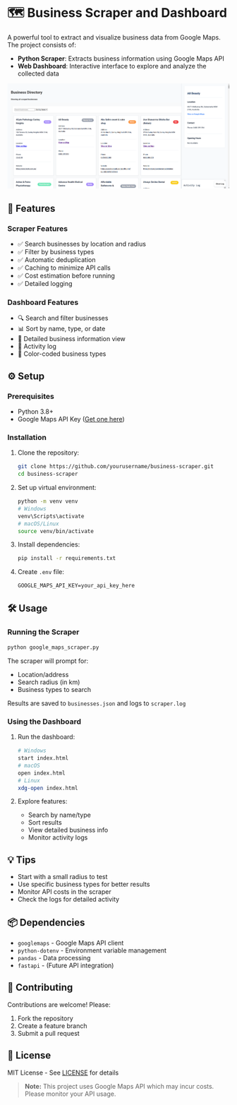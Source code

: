 # 🗺️ Business Scraper and Dashboard

A powerful tool to extract and visualize business data from Google Maps. The project consists of:
- **Python Scraper**: Extracts business information using Google Maps API
- **Web Dashboard**: Interactive interface to explore and analyze the collected data

![Dashboard Screenshot](./screenshot_01.PNG)

## 🚀 Features

### Scraper Features
- ✅ Search businesses by location and radius
- ✅ Filter by business types
- ✅ Automatic deduplication
- ✅ Caching to minimize API calls
- ✅ Cost estimation before running
- ✅ Detailed logging

### Dashboard Features
- 🔍 Search and filter businesses
- 📊 Sort by name, type, or date
- 📄 Detailed business information view
- 📝 Activity log
- 🎨 Color-coded business types

## ⚙️ Setup

### Prerequisites
- Python 3.8+
- Google Maps API Key ([Get one here](https://console.cloud.google.com/))

### Installation
1. Clone the repository:
   ```bash
   git clone https://github.com/yourusername/business-scraper.git
   cd business-scraper
   ```

2. Set up virtual environment:
   ```bash
   python -m venv venv
   # Windows
   venv\Scripts\activate
   # macOS/Linux
   source venv/bin/activate
   ```

3. Install dependencies:
   ```bash
   pip install -r requirements.txt
   ```

4. Create `.env` file:
   ```env
   GOOGLE_MAPS_API_KEY=your_api_key_here
   ```

## 🛠️ Usage

### Running the Scraper
```bash
python google_maps_scraper.py
```
The scraper will prompt for:
- Location/address
- Search radius (in km)
- Business types to search

Results are saved to `businesses.json` and logs to `scraper.log`

### Using the Dashboard
1. Run the dashboard:
   ```bash
   # Windows
   start index.html
   # macOS
   open index.html
   # Linux
   xdg-open index.html
   ```

2. Explore features:
   - Search by name/type
   - Sort results
   - View detailed business info
   - Monitor activity logs

## 💡 Tips
- Start with a small radius to test
- Use specific business types for better results
- Monitor API costs in the scraper
- Check the logs for detailed activity

## 📦 Dependencies
- `googlemaps` - Google Maps API client
- `python-dotenv` - Environment variable management
- `pandas` - Data processing
- `fastapi` - (Future API integration)

## 🤝 Contributing
Contributions are welcome! Please:
1. Fork the repository
2. Create a feature branch
3. Submit a pull request

## 📄 License
MIT License - See [LICENSE](LICENSE) for details

> **Note:** This project uses Google Maps API which may incur costs. Please monitor your API usage.
